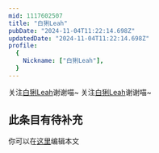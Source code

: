 ```yaml
---
mid: 1117602507
title: "白猁Leah"
pubDate: "2024-11-04T11:22:14.698Z"
updatedDate: "2024-11-04T11:22:14.698Z"
profile:
  {
    Nickname: ["白猁Leah"],
  }
---
```


关注[白猁Leah](https://space.bilibili.com/1117602507)谢谢喵~ 关注[白猁Leah](https://space.bilibili.com/1117602507)谢谢喵~

## 此条目有待补充
你可以在[这里](https://github.com/Yuhanawa/VTuber.ICU-Content/edit/master/v/白猁Leah/index.md)编辑本文

